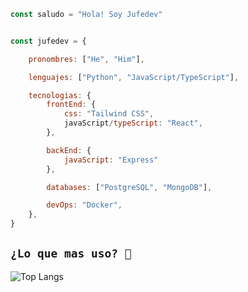```javascript
const saludo = "Hola! Soy Jufedev"


const jufedev = {

    pronombres: ["He", "Him"],

    lenguajes: ["Python", "JavaScript/TypeScript"],

    tecnologias: {
        frontEnd: {
            css: "Tailwind CSS",
            javaScript/typeScript: "React",
        },

        backEnd: {
            javaScript: "Express"
        },

        databases: ["PostgreSQL", "MongoDB"],

        devOps: "Docker",
    },
}
```

## `¿Lo que mas uso? 🤔`

![Top Langs](https://github-readme-stats.vercel.app/api/top-langs/?username=Jufedev&size_weight=0.5&count_weight=0.5)

<!-- https://github.com/Ileriayo/markdown-badges -->

<!-- https://github.com/anuraghazra/github-readme-stats -->

<!-- https://github.com/Thaiane  https://github.com/anmol098 -->
